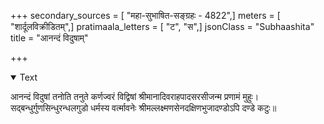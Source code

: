 +++
secondary_sources = [ "महा-सुभाषित-सङ्ग्रहः - 4822",]
meters = [ "शार्दूलविक्रीडितम्",]
pratimaala_letters = [ "ट", "स",]
jsonClass = "Subhaashita"
title = "आनन्दं विदुषाम्"

+++

<details open><summary>Text</summary>

आनन्दं विदुषां तनोति तनुते कर्णज्वरं विद्विषां श्रीमानादिवराहपादसरसीजन्म प्रणामं मुहुः।  
सद्बन्धुर्गुणसिन्धुरन्धलगुडो धर्मस्य वर्त्मावनेः श्रीमल्लक्ष्मणसेनदक्षिणभुजादण्डोऽपि दण्डे कटुः॥
</details>

